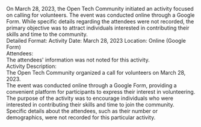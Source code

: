 On March 28, 2023, the Open Tech Community initiated an activity focused on
calling for volunteers. The event was conducted online through a Google Form.
While specific details regarding the attendees were not recorded, the primary
objective was to attract individuals interested in contributing their skills
and time to the community.  
Detailed Format: Activity Date: March 28, 2023 Location: Online (Google Form)  
Attendees:  
The attendees' information was not noted for this activity.  
Activity Description:  
The Open Tech Community organized a call for volunteers on March 28, 2023.  
The event was conducted online through a Google Form, providing a convenient
platform for participants to express their interest in volunteering.  
The purpose of the activity was to encourage individuals who were interested
in contributing their skills and time to join the community.  
Specific details about the attendees, such as their number or demographics,
were not recorded for this particular activity.

